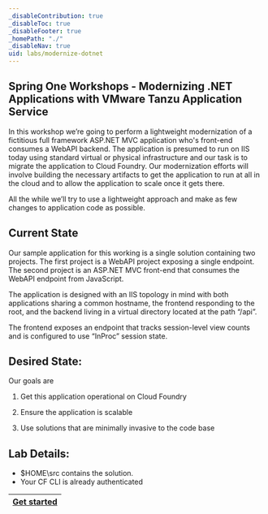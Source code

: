 ```yaml
---
_disableContribution: true
_disableToc: true
_disableFooter: true
_homePath: "./"
_disableNav: true
uid: labs/modernize-dotnet
---
```


[strigo-desktop-vs]: ~/labs/images/strigo-desktop-vs.png "Strigo windows placement with Visual Studio"

[exercise-1-link]: exercise1.md
[buildpacks-link]: buildpacks.md
[exercise-2-link]: exercise2.md

## Spring One Workshops - Modernizing .NET Applications with VMware Tanzu Application Service

In this workshop we’re going to perform a lightweight modernization of a fictitious full framework ASP.NET MVC application who's front-end consumes a WebAPI backend. The application is presumed to run on IIS today using standard virtual or physical infrastructure and our task is to migrate the application to Cloud Foundry. Our modernization efforts will involve building the necessary artifacts to get the application to run at all in the cloud and to allow the application to scale once it gets there.  

All the while we’ll try to use a lightweight approach and make as few changes to application code as possible.  

Current State 
----------------

Our sample application for this working is a single solution containing two projects. The first project is a WebAPI project exposing a single endpoint. The second project is an ASP.NET MVC front-end that consumes the WebAPI endpoint from JavaScript. 

The application is designed with an IIS topology in mind with both applications sharing a common hostname, the frontend responding to the root, and the backend living in a virtual directory located at the path “/api”. 

The frontend exposes an endpoint that tracks session-level view counts and is configured to use “InProc” session state. 

Desired State: 
----------------

Our goals are  

1. Get this application operational on Cloud Foundry  

1. Ensure the application is scalable  

1. Use solutions that are minimally invasive to the code base

Lab Details:
------------
* $HOME\src contains the solution. 
* Your CF CLI is already authenticated

|[Get started][exercise-1-link]|
|:--:|
